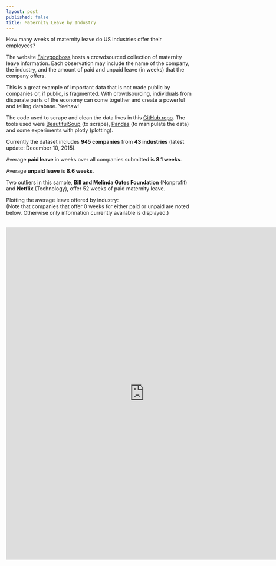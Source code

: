 ```yaml
---
layout: post
published: false
title: Maternity Leave by Industry
---
```


How many weeks of maternity leave do US industries offer their employees?

The website <a href = "https://fairygodboss.com/maternity-leave-resource-center" target="_blank">Fairygodboss</a> hosts a crowdsourced collection of maternity leave information. Each observation may include the name of the company, the industry, and the amount of paid and unpaid leave (in weeks) that the company offers.

This is a great example of important data that is not made public by companies or, if public, is fragmented. With crowdsourcing, individuals from disparate parts of the economy can come together and create a powerful and telling database. Yeehaw!

The code used to scrape and clean the data lives in this <a href = "https://github.com/cgerson/maternity-leave" target="_blank">GitHub repo</a>. The tools used were <a href="http://www.crummy.com/software/BeautifulSoup/">BeautifulSoup</a> (to scrape), <a href="http://pandas.pydata.org/">Pandas</a> (to manipulate the data) and some experiments with plotly (plotting).

Currently the dataset includes <b>945 companies</b> from <b>43 industries</b> (latest update: December 10, 2015).

Average <b>paid leave</b> in weeks over all companies submitted is <b>8.1 weeks</b>.

Average <b>unpaid leave</b> is <b>8.6 weeks</b>.

Two outliers in this sample, <b>Bill and Melinda Gates Foundation</b> (Nonprofit) and <b>Netflix</b> (Technology), offer 52 weeks of paid maternity leave. 

Plotting the average leave offered by industry:<br>
(Note that companies that offer 0 weeks for either paid or unpaid are noted below. Otherwise only information currently available is displayed.)
<br><br>
<iframe width="750" height="900" frameborder="0" scrolling="no" src="https://plot.ly/~cgerson/71.embed"></iframe>
